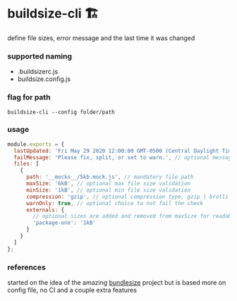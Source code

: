 # buildsize-cli 🏗️

define file sizes, error message and the last time it was changed

### supported naming

- .buildsizerc.js
- buildsize.config.js

### flag for path

```shell
buildsize-cli --config folder/path
```

### usage

```js
module.exports = {
  lastUpdated: 'Fri May 29 2020 12:00:00 GMT-0500 (Central Daylight Time)', // optional timestamp
  failMessage: 'Please fix, split, or set to warn.', // optional message to display on failed check
  files: [
    {
      path: '__mocks__/5kb.mock.js', // mandatory file path
      maxSize: '6kB', // optional max file size validation
      minSize: '1kB', // optional min file size validation
      compression: 'gzip', // optional compression type, gzip | brotli
      warnOnly: true, // optional choice to not fail the check
      externals: {
        // optional sizes are added and removed from maxSize for readabliity
        'package-one': '1kB'
      }
    }
  ]
};
```

### references

started on the idea of the amazing [bundlesize](https://github.com/siddharthkp/bundlesize) project but is based more on config file, no CI and a couple extra features
